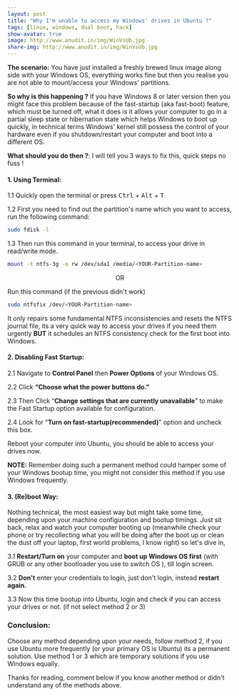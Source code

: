 ```yaml
---
layout: post
title: "Why I'm unable to access my Windows' drives in Ubuntu ?"
tags: [linux, windows, dual boot, hack]
show-avatar: true
image: http://www.anudit.in/img/WinVsUb.jpg
share-img: http://www.anudit.in/img/WinVsUb.jpg
---
```


__The scenario:__ You have just installed a freshly brewed linux image along side with your Windows OS, everything works fine but then you realise you are not able to mount/access your Windows' partitions. 

__So why is this happening ?__ If you have Windows 8 or later version then you might face this problem because of the fast-startup (aka fast-boot) feature, which must be turned off, what it does is it allows your computer to go in a partial sleep state or hibernation state which helps Windows to boot up quickly, in technical terms Windows' kernel still possess the control of your hardware even if you shutdown/restart your computer and boot into a different OS.

__What should you do then ?__:
I will tell you 3 ways to fix this, quick steps no fuss !

#### __1. Using Terminal__:

1.1 Quickly open the terminal or press <kbd>Ctrl</kbd> + <kbd>Alt</kbd> + <kbd>T</kbd>

1.2 First you need to find out the partition's name which you want to access, run the following command:

```bash
sudo fdisk -l 
```
1.3 Then run this command in your terminal, to access your drive in read/write mode.

```bash
mount -t ntfs-3g -o rw /dev/sda1 /media/<YOUR-Partition-name>
```

<center>OR</center>

Run this command (if the previous didn't work)

```bash
sudo ntfsfix /dev/<YOUR-Partition-name>
```
It only repairs some fundamental NTFS inconsistencies and resets the NTFS journal file, its a very quick way to access your drives if you need them urgently __BUT__ it schedules an NTFS consistency check for the first boot into Windows.


#### __2. Disabling Fast Startup__:

2.1 Navigate to __Control Panel__ then __Power Options__ of your Windows OS.

2.2 Click __“Choose what the power buttons do.”__

2.3 Then Click “__Change settings that are currently unavailable__” to make the Fast Startup option available for configuration.

2.4 Look for "__Turn on fast-startup(recommended)__" option and uncheck this box.

Reboot your computer into Ubuntu, you should be able to access your drives now.

__NOTE:__ Remember doing such a permanent method could hamper some of your Windows bootup time, you might not consider this method if you use Windows frequently.


#### __3. (Re)boot Way__:

Nothing technical, the most easiest way but might take some time, depending upon your machine configuration and bootup timings. Just sit back, relax and watch your computer booting up (meanwhile check your phone or try recollecting what you will be doing after the boot up or clean the dust off your laptop, first world problems, I know right) so let's dive in,

3.1 __Restart/Turn on__ your computer and __boot up Windows OS first__ (with GRUB or any other bootloader you use to switch OS ), till login screen.

3.2 __Don't__ enter your credentials to login, just don't login, instead __restart again.__ 

3.3 Now this time bootup into Ubuntu, login and check if you can access your drives or not. (if not select method 2 or 3)

### __Conclusion__:
Choose any method depending upon your needs, follow method 2, if you use Ubuntu more frequently (or your primary OS is Ubuntu) its a permanent solution. Use method 1 or 3 which are temporary solutions if you use Windows equally.

Thanks for reading, comment below if you know another method or didn't understand any of the methods above.